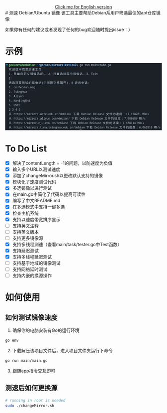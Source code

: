 <div align="center">
  <a href="README.md">Click me for English version</a>
</div>
# 测速 Debian/Ubuntu 镜像
该工具主要帮助Debian系用户筛选最佳的apt仓库镜像

如果你有任何的建议或者发现了任何的bug欢迎随时提出issue：）

# 示例
![Chinese version](Demo/2024-02-03.png)

# To Do List
- [x] 解决了contentLength = -1的问题，以防速度为负值
- [x] 输入多个URL以测试速度
- [x] 添加了changeMirror.sh以更改默认支持的镜像
- [x] 模块化了速度测试代码
- [x] 多选镜像以进行测试
- [x] 在main.go中简化了代码以提高可读性
- [x] 编写了中文README.md
- [x] 在多选模式中支持一键多选
- [x] 检查主机系统
- [x] 支持以速度带宽排序显示
- [ ] 支持英文注释
- [ ] 支持英文版本
- [ ] 支持更多镜像源
- [x] 支持多线程测速（查看main/task/tester.go中Test函数）
- [x] 支持延迟测试
- [x] 支持多线程延迟测试
- [ ] 支持基于地域的镜像测试
- [ ] 支持网络延时测试
- [ ] 支持内嵌的换源操作

# 如何使用
## 如何测试镜像速度
1. 确保你的电脑安装有Go的运行环境
```bash
go env
```
2. 下载解压该项目文件后，进入项目文件夹运行下命令
```bash
go run main/main.go
```
3. 跟随app指令交互即可

## 测速后如何更换源
```bash
# running in root is needed
sudo ./changeMirror.sh
```